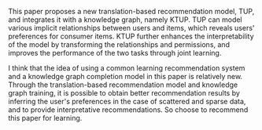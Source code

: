 This paper proposes a new translation-based recommendation model, TUP, and integrates it with a knowledge graph, namely KTUP.
TUP can model various implicit relationships between users and items, which reveals users' preferences for consumer items. 
KTUP further enhances the interpretability of the model by transforming the relationships and permissions, and improves the performance of the two tasks through joint learning.

I think that the idea of using a common learning recommendation system and a knowledge graph completion model in this paper is relatively new. 
Through the translation-based recommendation model and knowledge graph training, it is possible to obtain better recommendation results by inferring the user's preferences in the case of scattered and sparse data, and to provide interpretative recommendations. 
So choose to recommend this paper for learning.
